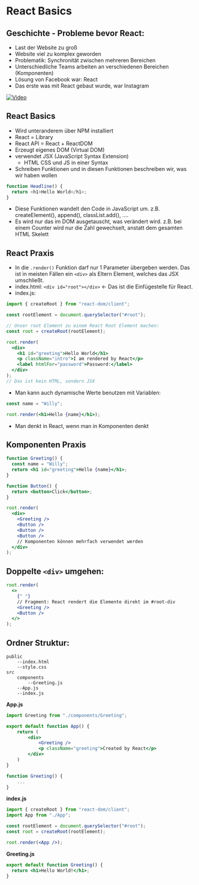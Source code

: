 # React Basics

## Geschichte - Probleme bevor React:

- Last der Website zu groß
- Website viel zu komplex geworden
- Problematik: Synchronität zwischen mehreren Bereichen
- Unterschiedliche Teams arbeiten an verschiedenen Bereichen (Komponenten)
- Lösung von Facebook war: React
- Das erste was mit React gebaut wurde, war Instagram

[![Video](https://img.youtube.com/vi/8pDqJVdNa44/maxresdefault.jpg)](https://www.youtube.com/watch?v=8pDqJVdNa44&pp=ygUOSG9uZXlwb3QgcmVhY3Q%3D)

## React Basics

- Wird unteranderem über NPM installiert
- React = Library
- React API = React + ReactDOM
- Erzeugt eigenes DOM (Virtual DOM)
- verwendet JSX (JavaScript Syntax Extension)
  - HTML CSS und JS in einer Syntax
- Schreiben Funktionen und in diesen Funktionen beschreiben wir, was wir haben wollen

```javascript
function Headline() {
  return <h1>Hello World</h1>;
}
```

- Diese Funktionen wandelt den Code in JavaScript um. z.B. createElement(), append(), classList.add(), ....
- Es wird nur das im DOM ausgetauscht, was verändert wird. z.B. bei einem Counter wird nur die Zahl gewechselt, anstatt dem gesamten HTML Skelett

## React Praxis

- In die `.render()` Funktion darf nur 1 Parameter übergeben werden. Das ist in meisten Fällen ein `<div>` als Eltern Element, welches das JSX umschließt.
- index.html: `<div id="root"></div>` <- Das ist die Einfügestelle für React.
- index.js:

```jsx
import { createRoot } from "react-dom/client";

const rootElement = document.querySelector("#root");

// Unser root Element zu einem React Root Element machen:
const root = createRoot(rootElement);

root.render(
  <div>
    <h1 id="greeting">Hello World</h1>
    <p className="intro">I am rendered by React</p>
    <label htmlFor="password">Password:</label>
  </div>
);
// Das ist kein HTML, sondern JSX
```

- Man kann auch dynamische Werte benutzen mit Variablen:

```jsx
const name = "Willy";

root.render(<h1>Hello {name}</h1>);
```

- Man denkt in React, wenn man in Komponenten denkt

## Komponenten Praxis

```jsx
function Greeting() {
  const name = "Willy";
  return <h1 id="greeting">Hello {name}</h1>;
}

function Button() {
  return <button>Click</button>;
}

root.render(
  <div>
    <Greeting />
    <Button />
    <Button />
    <Button />
    // Komponenten können mehrfach verwendet werden
  </div>
);
```

## Doppelte `<div>` umgehen:

```jsx
root.render(
  <>
    {" "}
    // Fragment: React rendert die Elemente direkt im #root-div
    <Greeting />
    <Button />
  </>
);
```

## Ordner Struktur:

```
public
	--index.html
	--style.css
src
	components
		--Greeting.js
	--App.js
	--index.js
```

**App.js**

```jsx
import Greeting from "./components/Greeting";

export default function App() {
	return (
		<div>
			<Greeting />
			<p className="greeting">Created by React</p>
		</div>
	)
}

function Greeting() {
	...
}
```

**index.js**

```jsx
import { createRoot } from "react-dom/client";
import App from "./App";

const rootElement = document.querySelector("#root");
const root = createRoot(rootElement);

root.render(<App />);
```

**Greeting.js**

```jsx
export default function Greeting() {
  return <h1>Hello World!</h1>;
}
```
